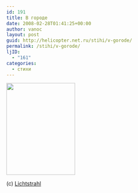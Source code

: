 ```yaml
---
id: 191
title: В городе
date: 2008-02-28T01:41:25+00:00
author: vanoc
layout: post
guid: http://helicopter.net.ru/stihi/v-gorode/
permalink: /stihi/v-gorode/
ljID:
  - "161"
categories:
  - стихи
---
```

[<img src="http://farm4.static.flickr.com/3266/2297151650_3c461bc8fa_m.jpg" border="0" alt="" width="180" height="240" />](http://farm4.static.flickr.com/3266/2297151650_e9af0ed7a5_o.jpg)

(с) [Lichtstrahl](http://lichtstrahl.livejournal.com/155124.html)